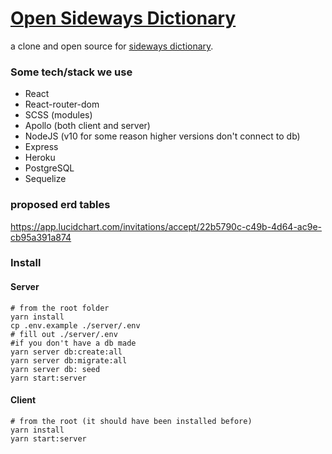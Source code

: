 # [Open Sideways Dictionary](https://sidewaysdictionary.com)

a clone and open source for [sideways dictionary](https://sidewaysdictionary.com/#/).

### Some tech/stack we use

- React
- React-router-dom
- SCSS (modules)
- Apollo (both client and server)
- NodeJS (v10 for some reason higher versions don't connect to db)
- Express
- Heroku
- PostgreSQL
- Sequelize

### proposed erd tables

https://app.lucidchart.com/invitations/accept/22b5790c-c49b-4d64-ac9e-cb95a391a874

### Install

#### Server

```
# from the root folder
yarn install
cp .env.example ./server/.env
# fill out ./server/.env
#if you don't have a db made
yarn server db:create:all
yarn server db:migrate:all
yarn server db: seed
yarn start:server
```

#### Client

```
# from the root (it should have been installed before)
yarn install
yarn start:server
```
